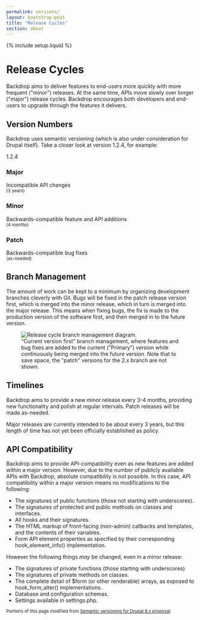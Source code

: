```yaml
---
permalink: versions/
layout: bootstrap-post
title: "Release Cycles"
section: about
---
```

{% include setup.liquid %}

# Release Cycles

Backdrop aims to deliver features to end-users more quickly with more frequent ("minor") releases. At the same time, APIs move slowly over longer ("major") release cycles. Backdrop encourages both developers and end-users to upgrade through the features it delivers.

## Version Numbers

Backdrop uses semantic versioning (which is also under consideration for Drupal itself). Take a closer look at version 1.2.4, for example: 

<div class="version-number">
  <span class="major">1</span>.<span class="minor">2</span>.<span class="patch">4</span>
</div>
<div class="version-explaination">
  <span class="major"><h3>Major</h3>Incompatible API changes<br /><small>(3 years)</small></span>
  <span class="minor"><h3>Minor</h3>Backwards-compatible feature and API additions<br /><small>(4 months)</small></span>
  <span class="patch"><h3>Patch</h3>Backwards-compatible bug fixes<br /><small>(as-needed)</small></span>
</div>

## Branch Management

The amount of work can be kept to a minimum by organizing development branches cleverly with Git. Bugs will be fixed in the patch release version first, which is merged into the minor release, which in turn is merged into the major release. This means when fixing bugs, the fix is made to the production version of the software first, and then merged in to the future version. 

<figure>
<img src="{{ BASE_PATH }}img/release-cycles.png" alt="Release cycle branch management diagram." />
<figcaption>"Current version first" branch management, where features and bug fixes are added to the current ("Primary") version while continuously being merged into the future version. Note that to save space, the "patch" versions for the 2.x branch are not shown.</figcaption>
</figure>

## Timelines

Backdrop aims to provide a new minor release every 3-4 months, providing new functionality and polish at regular intervals. Patch releases will be made as-needed.

Major releases are currently intended to be about every 3 years, but this length of time has not yet been officially established as policy.

## API Compatibility

Backdrop aims to provide API-compatibility even as new features are added within a major version. However, due to the number of publicly available APIs with Backdrop, absolute compatibility is not possible. In this case, API compatibility within a major version means no modifications to the following:

- The signatures of public functions (those not starting with underscores).
- The signatures of protected and public methods on classes and interfaces.
- All hooks and their signatures.
- The HTML markup of front-facing (non-admin) callbacks and templates, and the contents of their variables.
- Form API element properties as specified by their corresponding hook_element_info() implementation.

However the following things *may* be changed, even in a minor release:

- The signatures of private functions (those starting with underscores)
- The signatures of private methods on classes.
- The complete detail of $form (or other renderable) arrays, as exposed to hook_form_alter() implementations.
- Database and configuration schemas.
- Settings available in settings.php.

<small>Portions of this page modified from [Semantic versioning for Drupal 8.x proposal](https://drupal.org/node/586146).</small>
